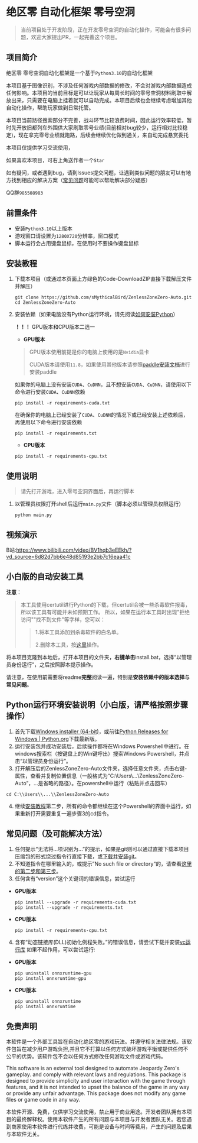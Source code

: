 #  绝区零 自动化框架 零号空洞

> 当前项目处于开发阶段，正在开发零号空洞的自动化操作，可能会有很多问题，欢迎大家提出PR，一起完善这个项目。


## 项目简介
绝区零 零号空洞自动化框架是一个基于`Python3.10`的自动化框架

本项目基于图像识别，不涉及任何游戏内部数据的修改，不会对游戏内部数据造成任何影响。本项目的当前目标是可以让玩家从每周长时间的零号空洞材料刷取中解放出来，只需要在电脑上挂着就可以自动完成。本项目后续也会继续考虑增加其他自动化操作，帮助玩家做到日常托管。

本项目当前路径搜索部分不完善，战斗环节比较浪费时间，因此运行效率较低，暂时先开放旧都列车外围供大家刷取零号业绩(目前相对bug较少，运行相对比较稳定)，现在拿完零号业绩就跑路，后续会继续优化做到通关，来自动完成悬赏委托

本项目仅提供学习交流使用，

如果喜欢本项目，可右上角送作者一个`Star`

如有疑问，或者遇到bug，请到Issues提交问题，让遇到类似问题的朋友可以有地方找到相应的解决方案（[常见问题](#常见问题（及可能解决方法）)可能可以帮助解决部分疑惑）

QQ群`985508983`

## 前置条件
- 安装`Python3.10`以上版本
- 游戏窗口请设置为`1280X720`分辨率，窗口模式
- 脚本运行会占用键盘鼠标，在使用时不要操作键盘鼠标

## 安装教程
1. 下载本项目（或通过本页面上方绿色的Code-DownloadZIP直接下载解压文件并解压）
	```shell
	git clone https://github.com/sMythicalBird/ZenlessZoneZero-Auto.git
	cd ZenlessZoneZero-Auto
	```
	
2. 安装依赖（如果电脑没有Python运行环境，请先阅读[如何安装Python](#Python环境安装说明)）
   
   **！！！** GPU版本和CPU版本二选一
   
   * **GPU版本**
   
   > GPU版本使用前提是你的电脑上使用的是`Nvidia`显卡
   > 
   > CUDA版本请使用`11.8`，如果使用其他版本请参照[paddle安装文档](https://www.paddlepaddle.org.cn/install/quick)进行安装paddle
	> 
   >   
   如果你的电脑上没有安装`CUDA`、`CuDNN`，且不想安装`CUDA`、`CuDNN`，请使用以下命令进行安装`CUDA`、`CuDNN`依赖
   
    ```shell
    pip install -r requirements-cuda.txt
    ```
	
	在确保你的电脑上已经安装了`CUDA`、`CuDNN`的情况下或已经安装上述依赖后，再使用以下命令进行安装依赖
	
	```shell
    pip install -r requirements.txt
    ```
	
   * **CPU版本**
	
    ```shell
	pip install -r requirements-cpu.txt
	```

## 使用说明

> 请先打开游戏，进入零号空洞界面后，再运行脚本
> 

1. 以管理员权限打开shell后运行`main.py`文件（脚本必须以管理员权限运行）
	```shell
	python main.py
	```

## 视频演示

B站:https://www.bilibili.com/video/BV1hqb3eEEkh/?vd_source=6d82d7bb6e48d85193e2bb7c16eaa41c

## 小白版的自动安装工具
**注意**：
>本工具使用certutil进行Python的下载，但certutil会被一些杀毒软件报毒，所以该工具有可能并未如预期工作。
>所以，如果在运行本工具时出现"拒绝访问""找不到文件"等字样，您可以：
>>1.将本工具添加到杀毒软件的白名单。
>>
>>2.删除本工具，按[这里](#Python运行环境安装说明（小白版，请严格按照步骤操作）)操作。

将本项目克隆到本地后，打开本项目的文件夹，**右键单击**install.bat，选择“以管理员身份运行”，之后按照脚本提示操作。

请注意，在使用前需要将readme**完整**阅读一遍，特别是**安装依赖中的版本选择**与**常见问题**。


## Python运行环境安装说明（小白版，请严格按照步骤操作）
1. 首先下载[Windows installer (64-bit)](https://mirrors.huaweicloud.com/python/3.10.2/python-3.10.2-amd64.exe)，或前往[Python Releases for Windows | Python.org](https://www.python.org/downloads/windows/)下载最新版。
2. 运行安装包并成功安装后，后续操作都将在Windows Powershell中进行。在windows搜索栏（按键盘上的Win键呼出）搜索Windows Powershell，并点击“以管理员身份运行”。
3. 打开解压后的ZenlessZoneZero-Auto文件夹，选择任意文件夹，点击右键-属性，查看并复制位置信息（一般格式为“C:\\Users\\...\\ZenlessZoneZero-Auto”，...是省略的路径）。在powershell中运行（粘贴并点击回车）
``` shell
cd C:\\Users\\...\\ZenlessZoneZero-Auto
```
4. 继续[安装教程](#安装教程)第二步，所有的命令都继续在这个Powershell的界面中运行，如果重新打开需要重复一遍步骤3的cd指令。


## 常见问题（及可能解决方法）
1. 任何提示“无法将...项识别为...”的提示，如果是git则可以通过直接下载本项目压缩包的形式绕过指令行直接下载，或[下载并安装git](https://github.com/git-for-windows/git/releases/download/v2.45.2.windows.1/Git-2.45.2-64-bit.exe)。
2. 不知道指令在哪里输入的，或提示”No such file or directory“的，请查看[这里的第二步和第三步](#Python运行环境安装说明（小白版，请严格按照步骤操作）)。
3. 任何含有“version”这个关键词的错误信息，尝试运行
* **GPU版本**
    ```shell
    pip install --upgrade -r requirements-cuda.txt
	pip install --upgrade -r requirements.txt
    ```
* **CPU版本**
    ```shell
    pip install -r requirements-cpu.txt
    ```
4. 含有“动态链接库(DLL)初始化例程失败。”的错误信息，请尝试下载并安装[vc运行库](https://aka.ms/vs/17/release/vc_redist.x64.exe)
  如果不起作用，可以尝试运行:
  * **GPU版本**
    ```shell
    pip uninstall onnxruntime-gpu
	pip install onnxruntime-gpu
    ```
  * **CPU版本**
    ```shell
    pip uninstall onnxruntime
	pip install onnxruntime
    ```

## 免责声明

本软件是一个外部工具旨在自动化绝区零的游戏玩法。并遵守相关法律法规。该软件包旨在减少用户游戏负担,并且它不打算以任何方式破坏游戏平衡或提供任何不公平的优势。该软件包不会以任何方式修改任何游戏文件或游戏代码。

This software is an external tool designed to automate Jeopardy Zero's gameplay. and comply with relevant laws and regulations. This package is designed to provide simplicity and user interaction with the game through features, and it is not intended to upset the balance of the game in any way or provide any unfair advantage. This package does not modify any game files or game code in any way.

本软件开源、免费，仅供学习交流使用，禁止用于商业用途。开发者团队拥有本项目的最终解释权。使用本软件产生的所有问题与本项目与开发者团队无关。若您遇到商家使用本软件进行代练并收费，可能是设备与时间等费用，产生的问题及后果与本软件无关。
